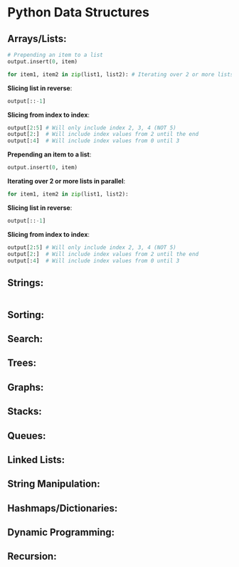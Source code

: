 # Python Data Structures

## Arrays/Lists:

```python
# Prepending an item to a list
output.insert(0, item) 

for item1, item2 in zip(list1, list2): # Iterating over 2 or more lists in parallel
```

**Slicing list in reverse**: 
```python
output[::-1]
```

**Slicing from index to index**: 
```python
output[2:5] # Will only include index 2, 3, 4 (NOT 5)
output[2:]  # Will include index values from 2 until the end
output[:4]  # Will include index values from 0 until 3
```

**Prepending an item to a list**: 
```python
output.insert(0, item)
``` 

**Iterating over 2 or more lists in parallel**: 
```python
for item1, item2 in zip(list1, list2):
```

**Slicing list in reverse**: 
```python
output[::-1]
```

**Slicing from index to index**: 
```python
output[2:5] # Will only include index 2, 3, 4 (NOT 5)
output[2:]  # Will include index values from 2 until the end
output[:4]  # Will include index values from 0 until 3
```

## Strings:
```python

```

## Sorting:

## Search:

## Trees:

## Graphs:

## Stacks:

## Queues:

## Linked Lists:

## String Manipulation:

## Hashmaps/Dictionaries:

## Dynamic Programming:

## Recursion:

